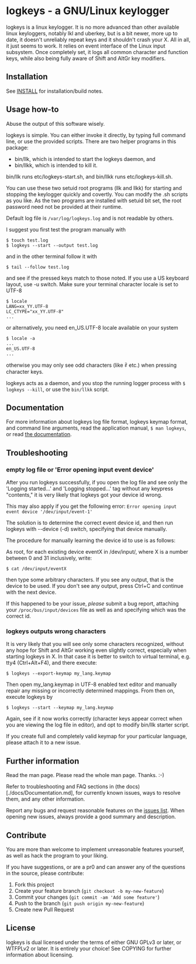 logkeys - a GNU/Linux keylogger
===============================

logkeys is a linux keylogger.  It is no more advanced than other available linux
keyloggers, notably lkl and uberkey, but is a bit newer, more up to date, it
doesn't unreliably repeat keys and it shouldn't crash your X. All in all, it
just seems to work. It relies on event interface of the Linux input subsystem. 
Once completely set, it logs all common character and function keys, while also
being fully aware of Shift and AltGr key modifiers.

Installation
------------

See [INSTALL](./INSTALL) for installation/build notes.

Usage how-to
------------

Abuse the output of this software wisely.

logkeys is simple. You can either invoke it directly, by typing full command 
line, or use the provided scripts. There are two helper programs in this 
package:

- bin/llk, which is intended to start the logkeys daemon, and
- bin/llkk, which is intended to kill it.
 
bin/llk runs etc/logkeys-start.sh, and bin/llkk runs etc/logkeys-kill.sh.

You can use these two setuid root programs (llk and llkk) for starting and
stopping the keylogger quickly and covertly. You can modify the .sh scripts as
you like. As the two programs are installed with setuid bit set, the root
password need not be provided at their runtime.

Default log file is `/var/log/logkeys.log` and is not readable by others.

I suggest you first test the program manually with

    $ touch test.log
    $ logkeys --start --output test.log

and in the other terminal follow it with

    $ tail --follow test.log

and see if the pressed keys match to those noted. If you use a US keyboard
layout, use -u switch. Make sure your terminal character locale is set to UTF-8

    $ locale
    LANG=xx_YY.UTF-8
    LC_CTYPE="xx_YY.UTF-8"
    ...

or alternatively, you need en_US.UTF-8 locale available on your system

    $ locale -a
    ...
    en_US.UTF-8
    ...

otherwise you may only see odd characters (like ꑶ etc.) when pressing character
keys.

logkeys acts as a daemon, and you stop the running logger process with
`$ logkeys --kill`, or use the `bin/llkk` script.

Documentation
-------------

For more information about logkeys log file format, logkeys keymap
format, and command line arguments, read the application manual, `$
man logkeys`, or read [the documentation](./docs).

Troubleshooting
---------------

### empty log file or 'Error opening input event device'

After you run logkeys successfully, if you open the log file and see only the
'Logging started...' and 'Logging stopped...' tag without any keypress
"contents," it is very likely that logkeys got your device id wrong.

This may also apply if you get the following error: `Error opening
input event device '/dev/input/event-1'`

The solution is to determine the correct event device id, and then run 
logkeys with --device (-d) switch, specifying that device manually.

The procedure for manually learning the device id to use is as follows:

As root, for each existing device eventX in /dev/input/, where X is a number
between 0 and 31 inclusively, write:

    $ cat /dev/input/eventX

then type some arbitrary characters. If you see any output, that is the device
to be used. If you don't see any output, press Ctrl+C and continue with the
next device.

If this happened to be your issue, *please* submit a bug report, attaching
your `/proc/bus/input/devices` file as well as and specifying which was the
correct id.


### logkeys outputs wrong characters

It is very likely that you will see only some characters recognized, without
any hope for Shift and AltGr working even slightly correct, especially when
starting logkeys in X. In that case it is better to switch to virtual 
terminal, e.g. tty4 (Ctrl+Alt+F4), and there execute:

    $ logkeys --export-keymap my_lang.keymap

Then open my_lang.keymap in UTF-8 enabled text editor and manually repair any
missing or incorrectly determined mappings. From then on, execute logkeys by

    $ logkeys --start --keymap my_lang.keymap

Again, see if it now works correctly (character keys appear correct when you
are viewing the log file in editor), and opt to modify bin/llk starter script.

If you create full and completely valid keymap for your particular language,
please attach it to a new issue.


Further information
-------------------

Read the man page. Please read the whole man page. Thanks. :-)

Refer to troubleshooting and FAQ sections in (the
docs)[./docs/Documentation.md], for currently known issues, ways to
resolve them, and any other information.

Report any bugs and request reasonable features on the [issues
list](https://github.com/kernc/logkeys/issues).  When opening new
issues, always provide a good summary and description.

Contribute
----------

You are more than welcome to implement unreasonable features yourself, as well
as hack the program to your liking.

If you have suggestions, or are a pr0 and can answer any of the questions in the source, please contribute:

1. Fork this project
1. Create your feature branch (`git checkout -b my-new-feature`)
1. Commit your changes (`git commit -am 'Add some feature'`)
1. Push to the branch (`git push origin my-new-feature`)
1. Create new Pull Request


License
-------

logkeys is dual licensed under the terms of either GNU GPLv3 or later, or
WTFPLv2 or later. It is entirely your choice! See COPYING for further
information about licensing.
